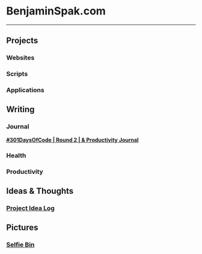 # BenjaminSpak.com

---

## Projects


### Websites


### Scripts


### Applications


## Writing


### Journal
**[#301DaysOfCode | Round 2 | & Productivity Journal](https://benjaminspak.com/301DaysOfCode/Round-2/)** <br>

### Health

### Productivity

## Ideas & Thoughts
### [Project Idea Log](http://benjaminspak.com/ProjectIdeaLog/)



## Pictures
### [Selfie Bin]()